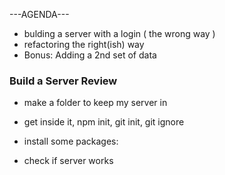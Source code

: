 ---AGENDA---

- bulding a server with a login ( the wrong way )
- refactoring the right(ish) way
- Bonus: Adding a 2nd set of data


### Build a Server Review

- make a folder to keep my server in
- get inside it, npm init, git init, git ignore 
- install some packages: 




- check if server works